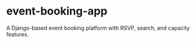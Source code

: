 # event-booking-app
A Django-based event booking platform with RSVP, search, and capacity features.
